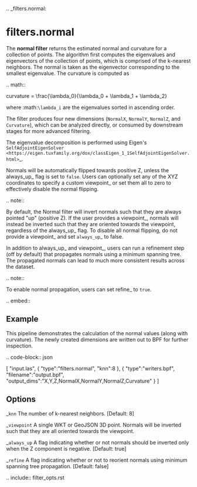 .. _filters.normal:

filters.normal
==============

The **normal filter** returns the estimated normal and curvature for
a collection
of points. The algorithm first computes the eigenvalues and eigenvectors of the
collection of points, which is comprised of the k-nearest neighbors. The normal
is taken as the eigenvector corresponding to the smallest eigenvalue. The
curvature is computed as

.. math::

  curvature = \frac{\lambda_0}{\lambda_0 + \lambda_1 + \lambda_2}

where :math:`\lambda_i` are the eigenvalues sorted in ascending order.

The filter produces four new dimensions (``NormalX``, ``NormalY``, ``NormalZ``,
and ``Curvature``), which can be analyzed directly, or consumed by downstream
stages for more advanced filtering.

The eigenvalue decomposition is performed using Eigen's
`SelfAdjointEigenSolver <https://eigen.tuxfamily.org/dox/classEigen_1_1SelfAdjointEigenSolver.html>`_.

Normals will be automatically flipped towards positive Z, unless the always_up_
flag is set to `false`. Users can optionally set any of the XYZ coordinates to
specify a custom viewpoint_ or set them all to zero to effectively disable the
normal flipping.

.. note::

  By default, the Normal filter will invert normals such that they are always
  pointed "up" (positive Z). If the user provides a viewpoint_, normals will
  instead be inverted such that they are oriented towards the viewpoint,
  regardless of the always_up_ flag. To disable all normal flipping, do not
  provide a viewpoint_ and set `always_up`_ to false.

In addition to always_up_ and viewpoint_, users can run a refinement step (off
by default) that propagates normals using a minimum spanning tree. The
propagated normals can lead to much more consistent results across the dataset.

.. note::

  To enable normal propagation, users can set refine_ to `true`.

.. embed::

Example
-------

This pipeline demonstrates the calculation of the normal values (along with
curvature). The newly created dimensions are written out to BPF for further
inspection.

.. code-block:: json

  [
      "input.las",
      {
          "type":"filters.normal",
          "knn":8
      },
      {
          "type":"writers.bpf",
          "filename":"output.bpf",
          "output_dims":"X,Y,Z,NormalX,NormalY,NormalZ,Curvature"
      }
  ]

Options
-------------------------------------------------------------------------------

_`knn`
  The number of k-nearest neighbors. [Default: 8]

_`viewpoint`
  A single WKT or GeoJSON 3D point. Normals will be inverted such that they are
  all oriented towards the viewpoint.

_`always_up`
  A flag indicating whether or not normals should be inverted only when the Z
  component is negative. [Default: true]

_`refine`
  A flag indicating whether or not to reorient normals using minimum spanning
  tree propagation. [Default: false]

.. include:: filter_opts.rst

